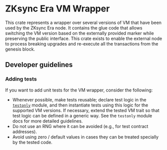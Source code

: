 # ZKsync Era VM Wrapper

This crate represents a wrapper over several versions of VM that have been used by the ZKsync Era node. It contains the
glue code that allows switching the VM version based on the externally provided marker while preserving the public
interface. This crate exists to enable the external node to process breaking upgrades and re-execute all the
transactions from the genesis block.

## Developer guidelines

### Adding tests

If you want to add unit tests for the VM wrapper, consider the following:

- Whenever possible, make tests reusable; declare test logic in the [`testonly`](src/versions/testonly/mod.rs) module,
  and then instantiate tests using this logic for the supported VM versions. If necessary, extend the tested VM trait so
  that test logic can be defined in a generic way. See the `testonly` module docs for more detailed guidelines.
- Do not use an RNG where it can be avoided (e.g., for test contract addresses).
- Avoid using zero / default values in cases they can be treated specially by the tested code.
